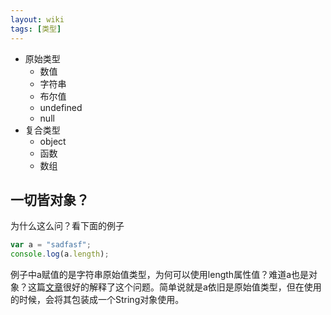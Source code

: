 ```yaml
---
layout: wiki
tags: [类型]
---
```


* 原始类型
    * 数值
    * 字符串
    * 布尔值
    * undefined
    * null
* 复合类型
    * object
    * 函数
    * 数组


## 一切皆对象？

为什么这么问？看下面的例子

```javascript
var a = "sadfasf";
console.log(a.length);
```

例子中a赋值的是字符串原始值类型，为何可以使用length属性值？难道a也是对象？这篇[文章](http://www.cnblogs.com/myvin/p/4660138.html)很好的解释了这个问题。简单说就是a依旧是原始值类型，但在使用的时候，会将其包装成一个String对象使用。

